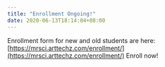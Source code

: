 ```yaml
---
title: "Enrollment Ongoing!"
date: 2020-06-13T18:14:04+08:00
---
```


Enrollment form for new and old students are here:
[https://mrsci.arttechz.com/enrollment/](https://mrsci.arttechz.com/enrollment/)
Enroll now!